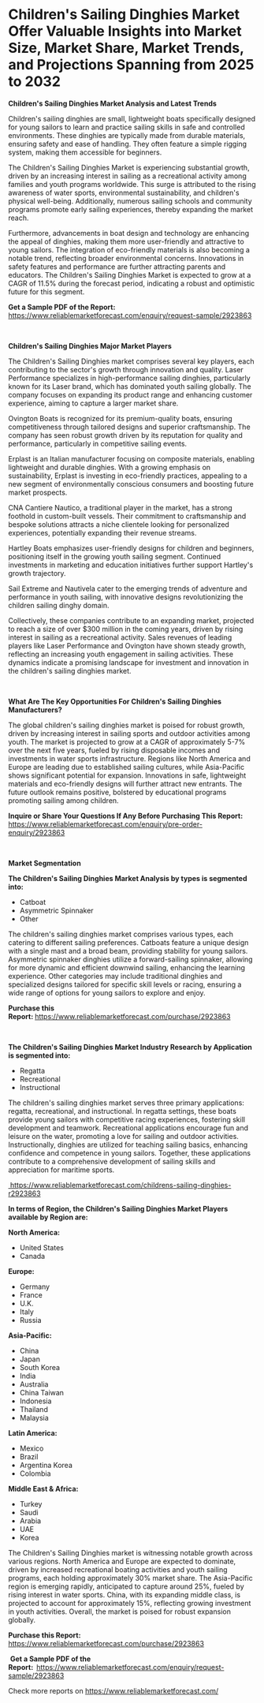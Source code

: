 <p><h1>Children's Sailing Dinghies Market Offer Valuable Insights into Market Size, Market Share, Market Trends, and Projections Spanning from 2025 to 2032</h1></p><p><strong>Children's Sailing Dinghies Market Analysis and Latest Trends</strong></p>
<p><p>Children's sailing dinghies are small, lightweight boats specifically designed for young sailors to learn and practice sailing skills in safe and controlled environments. These dinghies are typically made from durable materials, ensuring safety and ease of handling. They often feature a simple rigging system, making them accessible for beginners.</p><p>The Children's Sailing Dinghies Market is experiencing substantial growth, driven by an increasing interest in sailing as a recreational activity among families and youth programs worldwide. This surge is attributed to the rising awareness of water sports, environmental sustainability, and children's physical well-being. Additionally, numerous sailing schools and community programs promote early sailing experiences, thereby expanding the market reach.</p><p>Furthermore, advancements in boat design and technology are enhancing the appeal of dinghies, making them more user-friendly and attractive to young sailors. The integration of eco-friendly materials is also becoming a notable trend, reflecting broader environmental concerns. Innovations in safety features and performance are further attracting parents and educators. The Children's Sailing Dinghies Market is expected to grow at a CAGR of 11.5% during the forecast period, indicating a robust and optimistic future for this segment.</p></p>
<p><strong>Get a Sample PDF of the Report:&nbsp;</strong> <a href="https://www.reliablemarketforecast.com/enquiry/request-sample/2923863?utm_campaign=3370&utm_medium=2&utm_source=Github&utm_content=ia&utm_term=12032025&utm_id=childrens-sailing-dinghies">https://www.reliablemarketforecast.com/enquiry/request-sample/2923863</a></p>
<p>&nbsp;</p>
<p><strong>Children's Sailing Dinghies Major Market Players</strong></p>
<p><p>The Children's Sailing Dinghies market comprises several key players, each contributing to the sector's growth through innovation and quality. Laser Performance specializes in high-performance sailing dinghies, particularly known for its Laser brand, which has dominated youth sailing globally. The company focuses on expanding its product range and enhancing customer experience, aiming to capture a larger market share.</p><p>Ovington Boats is recognized for its premium-quality boats, ensuring competitiveness through tailored designs and superior craftsmanship. The company has seen robust growth driven by its reputation for quality and performance, particularly in competitive sailing events.</p><p>Erplast is an Italian manufacturer focusing on composite materials, enabling lightweight and durable dinghies. With a growing emphasis on sustainability, Erplast is investing in eco-friendly practices, appealing to a new segment of environmentally conscious consumers and boosting future market prospects.</p><p>CNA Cantiere Nautico, a traditional player in the market, has a strong foothold in custom-built vessels. Their commitment to craftsmanship and bespoke solutions attracts a niche clientele looking for personalized experiences, potentially expanding their revenue streams.</p><p>Hartley Boats emphasizes user-friendly designs for children and beginners, positioning itself in the growing youth sailing segment. Continued investments in marketing and education initiatives further support Hartley's growth trajectory.</p><p>Sail Extreme and Nautivela cater to the emerging trends of adventure and performance in youth sailing, with innovative designs revolutionizing the children sailing dinghy domain.</p><p>Collectively, these companies contribute to an expanding market, projected to reach a size of over $300 million in the coming years, driven by rising interest in sailing as a recreational activity. Sales revenues of leading players like Laser Performance and Ovington have shown steady growth, reflecting an increasing youth engagement in sailing activities. These dynamics indicate a promising landscape for investment and innovation in the children's sailing dinghies market.</p></p>
<p>&nbsp;</p>
<p><strong>What Are The Key Opportunities For Children's Sailing Dinghies Manufacturers?</strong></p>
<p><p>The global children's sailing dinghies market is poised for robust growth, driven by increasing interest in sailing sports and outdoor activities among youth. The market is projected to grow at a CAGR of approximately 5-7% over the next five years, fueled by rising disposable incomes and investments in water sports infrastructure. Regions like North America and Europe are leading due to established sailing cultures, while Asia-Pacific shows significant potential for expansion. Innovations in safe, lightweight materials and eco-friendly designs will further attract new entrants. The future outlook remains positive, bolstered by educational programs promoting sailing among children.</p></p>
<p><strong>Inquire or Share Your Questions If Any Before Purchasing This Report:</strong> <a href="https://www.reliablemarketforecast.com/enquiry/pre-order-enquiry/2923863?utm_campaign=3370&utm_medium=2&utm_source=Github&utm_content=ia&utm_term=12032025&utm_id=childrens-sailing-dinghies">https://www.reliablemarketforecast.com/enquiry/pre-order-enquiry/2923863</a></p>
<p>&nbsp;</p>
<p><strong>Market Segmentation</strong></p>
<p><strong>The Children's Sailing Dinghies Market Analysis by types is segmented into:</strong></p>
<p><ul><li>Catboat</li><li>Asymmetric Spinnaker</li><li>Other</li></ul></p>
<p><p>The children's sailing dinghies market comprises various types, each catering to different sailing preferences. Catboats feature a unique design with a single mast and a broad beam, providing stability for young sailors. Asymmetric spinnaker dinghies utilize a forward-sailing spinnaker, allowing for more dynamic and efficient downwind sailing, enhancing the learning experience. Other categories may include traditional dinghies and specialized designs tailored for specific skill levels or racing, ensuring a wide range of options for young sailors to explore and enjoy.</p></p>
<p><strong>Purchase this Report:&nbsp;</strong><a href="https://www.reliablemarketforecast.com/purchase/2923863?utm_campaign=3370&utm_medium=2&utm_source=Github&utm_content=ia&utm_term=12032025&utm_id=childrens-sailing-dinghies">https://www.reliablemarketforecast.com/purchase/2923863</a></p>
<p>&nbsp;</p>
<p><strong>The Children's Sailing Dinghies Market Industry Research by Application is segmented into:</strong></p>
<p><ul><li>Regatta</li><li>Recreational</li><li>Instructional</li></ul></p>
<p><p>The children's sailing dinghies market serves three primary applications: regatta, recreational, and instructional. In regatta settings, these boats provide young sailors with competitive racing experiences, fostering skill development and teamwork. Recreational applications encourage fun and leisure on the water, promoting a love for sailing and outdoor activities. Instructionally, dinghies are utilized for teaching sailing basics, enhancing confidence and competence in young sailors. Together, these applications contribute to a comprehensive development of sailing skills and appreciation for maritime sports.</p></p>
<p><a href="https://www.reliablemarketforecast.com/childrens-sailing-dinghies-r2923863?utm_campaign=3370&utm_medium=2&utm_source=Github&utm_content=ia&utm_term=12032025&utm_id=childrens-sailing-dinghies">&nbsp;https://www.reliablemarketforecast.com/childrens-sailing-dinghies-r2923863</a></p>
<p><strong>In terms of Region, the Children's Sailing Dinghies Market Players available by Region are:</strong></p>
<p>
    <p> <strong> North America: </strong>
        <ul>
            <li>United States</li>
            <li>Canada</li>
        </ul>
        </p> 
    <p> <strong> Europe: </strong>
        <ul>
            <li>Germany</li>
            <li>France</li>
            <li>U.K.</li>
            <li>Italy</li>
            <li>Russia</li>
        </ul>
        </p> 
    <p> <strong> Asia-Pacific: </strong>
        <ul>
            <li>China</li>
            <li>Japan</li>
            <li>South Korea</li>
            <li>India</li>
            <li>Australia</li>
            <li>China Taiwan</li>
            <li>Indonesia</li>
            <li>Thailand</li>
            <li>Malaysia</li>
        </ul>
        </p> 
    <p> <strong> Latin America: </strong>
        <ul>
            <li>Mexico</li>
            <li>Brazil</li>
            <li>Argentina Korea</li>
            <li>Colombia</li>
        </ul>
        </p> 
    <p> <strong> Middle East & Africa: </strong>
        <ul>
            <li>Turkey</li>
            <li>Saudi</li>
            <li>Arabia</li>
            <li>UAE</li>
            <li>Korea</li>
        </ul>
    </p>
    </p>
<p><p>The Children's Sailing Dinghies market is witnessing notable growth across various regions. North America and Europe are expected to dominate, driven by increased recreational boating activities and youth sailing programs, each holding approximately 30% market share. The Asia-Pacific region is emerging rapidly, anticipated to capture around 25%, fueled by rising interest in water sports. China, with its expanding middle class, is projected to account for approximately 15%, reflecting growing investment in youth activities. Overall, the market is poised for robust expansion globally.</p></p>
<p><strong>Purchase this Report: </strong><a href="https://www.reliablemarketforecast.com/purchase/2923863?utm_campaign=3370&utm_medium=2&utm_source=Github&utm_content=ia&utm_term=12032025&utm_id=childrens-sailing-dinghies">https://www.reliablemarketforecast.com/purchase/2923863</a></p>
<p>&nbsp;<strong>Get a Sample PDF of the Report:&nbsp;&nbsp;</strong><a href="https://www.reliablemarketforecast.com/enquiry/request-sample/2923863?utm_campaign=3370&utm_medium=2&utm_source=Github&utm_content=ia&utm_term=12032025&utm_id=childrens-sailing-dinghies">https://www.reliablemarketforecast.com/enquiry/request-sample/2923863</a></p>
<p><strong></strong></p>
<p>Check more reports on <a href="https://www.reliablemarketforecast.com/?utm_campaign=3370&utm_medium=2&utm_source=Github&utm_content=ia&utm_term=12032025&utm_id=childrens-sailing-dinghies">https://www.reliablemarketforecast.com/</a></p>